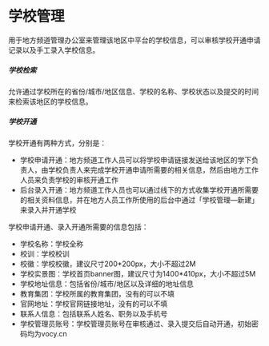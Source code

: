 # 学校管理

用于地方频道管理办公室来管理该地区中平台的学校信息，可以审核学校开通申请记录以及手工录入学校信息。

##### 学校检索

允许通过学校所在的省份/城市/地区信息、学校的名称、学校状态以及提交的时间来检索该地区的学校信息。

##### 学校开通

学校开通有两种方式，分别是：

- 学校申请开通：地方频道工作人员可以将学校申请链接发送给该地区的学下负责人，由学校负责人来完成学校开通申请所需要的相关信息，然后由地方工作人员来负责学校的审核开通工作
- 后台录入开通：地方频道工作人员也可以通过线下的方式收集学校开通所需要的相关资料信息，并在地方人员工作所使用的后台中通过「学校管理—新建」来录入并开通学校

学校申请开通、录入开通所需要的信息包括：

- 学校名称：学校全称
- 校训：学校校训
- 校徽：学校校徽，建议尺寸200*200px，大小不超过2M
- 学校实景图：学校首页banner图，建议尺寸为1400*410px，大小不超过5M
- 学校地址信息：包括省份/城市/地区以及详细的地址信息
- 教育集团：学校所属的教育集团，没有的可以不填
- 官网地址：学校官网链接地址，没有的可以不填
- 联系人信息：包括联系人姓名、职务以及手机号
- 学校管理员账号：学校管理员账号在审核通过、录入提交后自动开通，初始密码均为vocy.cn